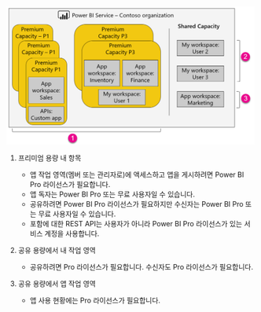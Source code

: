 ![](media/powerbi-premium-illustration/premium-chart.png "Power BI Premium의 그림")

1. 프리미엄 용량 내 항목
   
   * 앱 작업 영역(멤버 또는 관리자로)에 액세스하고 앱을 게시하려면 Power BI Pro 라이선스가 필요합니다.
   * 앱 독자는 Power BI Pro 또는 무료 사용자일 수 있습니다.
   * 공유하려면 Power BI Pro 라이선스가 필요하지만 수신자는 Power BI Pro 또는 무료 사용자일 수 있습니다.
   * 포함에 대한 REST API는 사용자가 아니라 Power BI Pro 라이선스가 있는 서비스 계정을 사용합니다.
2. 공유 용량에서 내 작업 영역
   
   * 공유하려면 Pro 라이선스가 필요합니다. 수신자도 Pro 라이선스가 필요합니다.
3. 공유 용량에서 앱 작업 영역
   
   * 앱 사용 현황에는 Pro 라이선스가 필요합니다.

